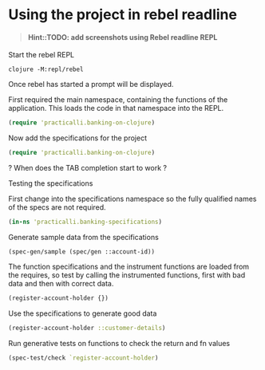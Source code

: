 # Using the project in rebel readline

> #### Hint::TODO: add screenshots using Rebel readline REPL

Start the rebel REPL

```shell
clojure -M:repl/rebel
```

Once rebel has started a prompt will be displayed.


First required the main namespace, containing the functions of the application.  This loads the code in that namespace into the REPL.


```clojure
(require 'practicalli.banking-on-clojure)
```

Now add the specifications for the project

```clojure
(require 'practicalli.banking-on-clojure)
```


? When does the TAB completion start to work ?


Testing the specifications

First change into the specifications namespace so the fully qualified names of the specs are not required.

```clojure
(in-ns 'practicalli.banking-specifications)
```

Generate sample data from the specifications

```
(spec-gen/sample (spec/gen ::account-id))
```


The function specifications and the instrument functions are loaded from the requires, so test by calling the instrumented functions, first with bad data and then with correct data.

```clojure
(register-account-holder {})
```

Use the specifications to generate good data


```clojure
(register-account-holder ::customer-details)
```


Run generative tests on functions to check the return and fn values


```clojure
(spec-test/check `register-account-holder)
```
